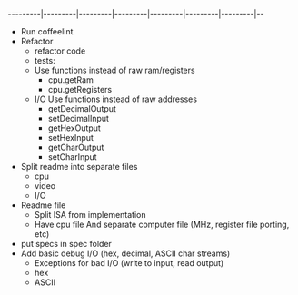 ---------|---------|---------|---------|---------|---------|---------|--
- Run coffeelint
- Refactor
    - refactor code
    - tests:
    - Use functions instead of raw ram/registers
        - cpu.getRam
        - cpu.getRegisters
    - I/O Use functions instead of raw addresses
        - getDecimalOutput
        - setDecimalInput
        - getHexOutput
        - setHexInput
        - getCharOutput
        - setCharInput
- Split readme into separate files
    - cpu
    - video
    - I/O
- Readme file
    - Split ISA from implementation
    - Have cpu file
      And separate computer file (MHz, register file porting, etc)
- put specs in spec folder
- Add basic debug I/O (hex, decimal, ASCII char streams)
    - Exceptions for bad I/O (write to input, read output)
    - hex
    - ASCII
